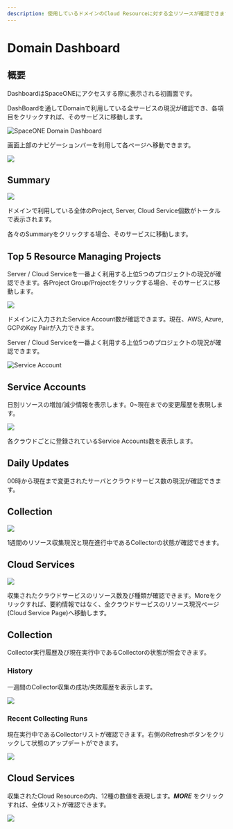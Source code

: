 ```yaml
---
description: 使用しているドメインのCloud Resourceに対する全リソースが確認できます。
---
```


# Domain Dashboard

## 概要

DashboardはSpaceONEにアクセスする際に表示される初画面です。

DashBoardを通してDomainで利用している全サービスの現況が確認でき、各項目をクリックすれば、そのサービスに移動します。

![SpaceONE Domain Dashboard](../.gitbook/assets/2020-08-03-5.00.05.png)



画面上部のナビゲーションバーを利用して各ページへ移動できます。

![](../.gitbook/assets/2020-07-31-3.03.43.png)



## Summary

![](../.gitbook/assets/2020-07-31-3.07.43.png)

ドメインで利用している全体のProject, Server, Cloud Service個数がトータルで表示されます。

各々のSummaryをクリックする場合、そのサービスに移動します。



## Top 5 Resource Managing Projects

Server / Cloud Serviceを一番よく利用する上位5つのプロジェクトの現況が確認できます。各Project Group/Projectをクリックする場合、そのサービスに移動します。

![](../.gitbook/assets/2020-07-31-3.08.33.png)



ドメインに入力されたService Account数が確認できます。現在、AWS, Azure, GCPのKey Pairが入力できます。

Server / Cloud Serviceを一番よく利用する上位5つのプロジェクトの現況が確認できます。

![Service Account](../.gitbook/assets/2020-08-03-5.05.53.png)



##  Service Accounts

日別リソースの増加/減少情報を表示します。0~現在までの変更履歴を表現します。

![](../.gitbook/assets/2020-08-03-5.31.12.png)

各クラウドごとに登録されているService Accounts数を表示します。

## Daily Updates

00時から現在まで変更されたサーバとクラウドサービス数の現況が確認できます。

## Collection

![](../.gitbook/assets/2020-07-31-3.15.02.png)

1週間のリソース収集現況と現在進行中であるCollectorの状態が確認できます。

## Cloud Services

![](../.gitbook/assets/2020-07-31-3.18.09.png)

収集されたクラウドサービスのリソース数及び種類が確認できます。Moreをクリックすれば、要約情報ではなく、全クラウドサービスのリソース現況ページ\(Cloud Service Page\)へ移動します。

## Collection

Collector実行履歴及び現在実行中であるCollectorの状態が照会できます。

### History

一週間のCollector収集の成功/失敗履歴を表示します。

![](../.gitbook/assets/2020-08-03-5.36.44.png)

### 

### Recent Collecting Runs

現在実行中であるCollectorリストが確認できます。右側のRefreshボタンをクリックして状態のアップデートができます。

![](../.gitbook/assets/2020-08-03-5.37.46.png)



## Cloud Services 

収集されたCloud Resourceの内、12種の数値を表現します。_**MORE**_ をクリックすれば、全体リストが確認できます。 

![](../.gitbook/assets/2020-08-03-5.35.13.png)



